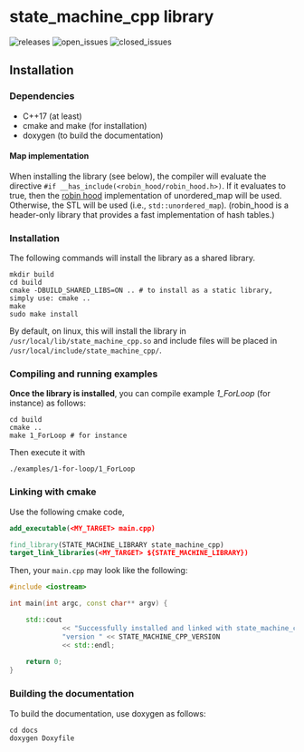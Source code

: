 # state_machine_cpp library

![releases](https://img.shields.io/github/v/release/hlefebvr/state_machine_cpp)
![open_issues](https://img.shields.io/github/issues-raw/hlefebvr/state_machine_cpp)
![closed_issues](https://img.shields.io/github/issues-closed-raw/hlefebvr/state_machine_cpp)

## Installation

### Dependencies

- C++17 (at least)
- cmake and make (for installation)
- doxygen (to build the documentation)

#### Map implementation

When installing the library (see below), the compiler will evaluate the directive `#if __has_include(<robin_hood/robin_hood.h>)`.
If it evaluates to true, then the [robin hood](https://github.com/martinus/robin-hood-hashing) implementation of unordered_map will be used.
Otherwise, the STL will be used (i.e., `std::unordered_map`). (robin_hood is a header-only library that provides a fast implementation
of hash tables.)

### Installation

The following commands will install the library as a shared library. 

```shell
mkdir build
cd build
cmake -DBUILD_SHARED_LIBS=ON .. # to install as a static library, simply use: cmake ..
make
sudo make install
```

By default, on linux, this will install the library in `/usr/local/lib/state_machine_cpp.so`
and include files will be placed in `/usr/local/include/state_machine_cpp/`.

### Compiling and running examples

**Once the library is installed**, you can compile example *1_ForLoop* (for instance)
as follows:
```shell
cd build
cmake ..
make 1_ForLoop # for instance
```
Then execute it with
```shell
./examples/1-for-loop/1_ForLoop
```

### Linking with cmake

Use the following cmake code,
```cmake
add_executable(<MY_TARGET> main.cpp)

find_library(STATE_MACHINE_LIBRARY state_machine_cpp)
target_link_libraries(<MY_TARGET> ${STATE_MACHINE_LIBRARY})
```

Then, your `main.cpp` may look like the following:
```c++
#include <iostream>

int main(int argc, const char** argv) {

    std::cout 
             << "Successfully installed and linked with state_machine_cpp, "
             "version " << STATE_MACHINE_CPP_VERSION
             << std::endl;
    
    return 0;
}

```

### Building the documentation

To build the documentation, use doxygen as follows:
```shell
cd docs
doxygen Doxyfile
```
